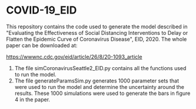 # COVID-19_EID
This repository contains the code used to generate the model described in "Evaluating the Effectiveness of Social Distancing Interventions to Delay or Flatten the Epidemic Curve of Coronavirus Disease", EID, 2020.
The whole paper can be downloaded at:

https://wwwnc.cdc.gov/eid/article/26/8/20-1093_article

1. The file simCoronavirusSeattle2_EID.py contains all the functions used to run the model.
2. The file generateParamsSim.py generates 1000 parameter sets that were used to run the model and determine the uncertainty around the results.
These 1000 simulations were used to generate the bars in figure 4 in the paper.
